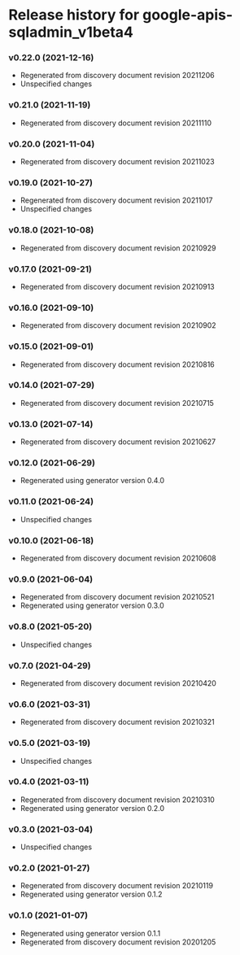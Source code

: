 # Release history for google-apis-sqladmin_v1beta4

### v0.22.0 (2021-12-16)

* Regenerated from discovery document revision 20211206
* Unspecified changes

### v0.21.0 (2021-11-19)

* Regenerated from discovery document revision 20211110

### v0.20.0 (2021-11-04)

* Regenerated from discovery document revision 20211023

### v0.19.0 (2021-10-27)

* Regenerated from discovery document revision 20211017
* Unspecified changes

### v0.18.0 (2021-10-08)

* Regenerated from discovery document revision 20210929

### v0.17.0 (2021-09-21)

* Regenerated from discovery document revision 20210913

### v0.16.0 (2021-09-10)

* Regenerated from discovery document revision 20210902

### v0.15.0 (2021-09-01)

* Regenerated from discovery document revision 20210816

### v0.14.0 (2021-07-29)

* Regenerated from discovery document revision 20210715

### v0.13.0 (2021-07-14)

* Regenerated from discovery document revision 20210627

### v0.12.0 (2021-06-29)

* Regenerated using generator version 0.4.0

### v0.11.0 (2021-06-24)

* Unspecified changes

### v0.10.0 (2021-06-18)

* Regenerated from discovery document revision 20210608

### v0.9.0 (2021-06-04)

* Regenerated from discovery document revision 20210521
* Regenerated using generator version 0.3.0

### v0.8.0 (2021-05-20)

* Unspecified changes

### v0.7.0 (2021-04-29)

* Regenerated from discovery document revision 20210420

### v0.6.0 (2021-03-31)

* Regenerated from discovery document revision 20210321

### v0.5.0 (2021-03-19)

* Unspecified changes

### v0.4.0 (2021-03-11)

* Regenerated from discovery document revision 20210310
* Regenerated using generator version 0.2.0

### v0.3.0 (2021-03-04)

* Unspecified changes

### v0.2.0 (2021-01-27)

* Regenerated from discovery document revision 20210119
* Regenerated using generator version 0.1.2

### v0.1.0 (2021-01-07)

* Regenerated using generator version 0.1.1
* Regenerated from discovery document revision 20201205

